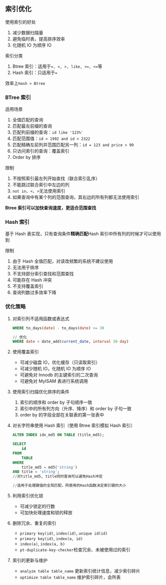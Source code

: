 ## 索引优化

使用索引的好处
1. 减少数据扫描量
1. 避免临时表，提高排序效率
1. 化随机 IO 为顺序 IO

索引分类
1. Btree 索引：适用于`=, <, >, like, >=, <=`等
1. Hash 索引：只适用于`=`

效率上` Hash > Btree `

### BTree 索引

适用场景
1. 全值匹配的查询
1. 匹配最左前缀的查询
1. 匹配列前缀的查询：`id like '123%'`
1. 匹配范围值：`id > 1992 and id < 2322`
1. 匹配精确左前列并范围匹配另一列：`id = 123 and price > 99`
1. 只访问索引的查询：覆盖索引
1. Order by 排序

限制
1. 不按照索引最左列开始查找（联合索引乱序）
1. 不能跳过联合索引中左边的列
1. `not in`、`<`、`>`无法使用索引
1. 如果查询中有某个列的范围查询，其右边的所有列都无法使用索引

**Btree 索引可以加快查询速度，更适合范围查找**

### Hash 索引

基于 Hash 表实现，只有查询条件**精确匹配**Hash 索引中所有列的时候才可以使用到

限制
1. 由于 Hash 全值匹配，对读改频繁的系统不建议使用
1. 无法用于排序
1. 不支持部分索引查找和范围查找
1. 可能存在 Hash 冲突
1. 不支持覆盖索引
1. 查询列数过多效率下降

### 优化策略

1. 对索引列不适用函数或表达式

    ```sql
    WHERE to_days(date) - to_days(date) <= 30

    // 优化
    WHERE date < date_add(current_date, interval 30 day)
    ```

1. 使用覆盖索引
    - 可减少磁盘 IO，优化缓存（只读取索引）
    - 可减少随机 IO，化随机 IO 为顺序 IO
    - 可避免对 Innodb 的主键索引的二次查询
    - 可避免对 MyISAM 表进行系统调用

1. 使用索引扫描优化排序的条件
    1. 索引的顺序和 order by 子句顺序一致
    1. 索引中的所有列方向（升序、降序）和 order by 子句一致
    1. order by 的字段全部在关联表的第一张表中

1. 对长字符串使用 Hash 索引（使用 Btree 索引模拟 Hash 索引）

    ```sql
    ALTER INDEX idx_md5 ON TABLE (title_md5);

    SELECT
        id
    FROM
        TABLE
    WHERE
        title_md5 = md5('string')
    AND title = 'string';
    //对title_md5, title同时查询可以避免Hash冲突

    //适用于处理键值的全局匹配，所使用的Hash函数决定索引键的大小
    ```

1. 利用索引优化锁
    - 可减少锁定的行数
    - 可加快处理速度和锁的释放

1. 删除冗余、重复的索引
    - `primary key(id)`, `index(id)`, `unique id(id)`
    - `primary key(id)`, `index(a, id)`
    - `index(a)`, `index(a, b)`
    - `pt-duplicate-key-checker`检查冗余、未被使用过的索引

1. 索引的更新与维护
    - `analyze table table_name` 更新索引统计信息，减少索引碎片
    - `optimize table table_name` 维护索引碎片，会所表
